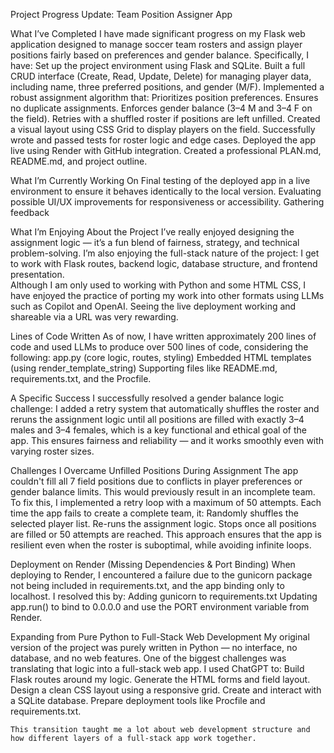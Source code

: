 Project Progress Update: Team Position Assigner App

  What I’ve Completed
    I have made significant progress on my Flask web application designed to manage soccer team rosters and assign player positions fairly based on preferences and gender balance. 
    Specifically, I have:
      Set up the project environment using Flask and SQLite.
      Built a full CRUD interface (Create, Read, Update, Delete) for managing player data, including name, three preferred positions, and gender (M/F).
      Implemented a robust assignment algorithm that:
        Prioritizes position preferences.
        Ensures no duplicate assignments.
        Enforces gender balance (3–4 M and 3–4 F on the field).
        Retries with a shuffled roster if positions are left unfilled.
      Created a visual layout using CSS Grid to display players on the field.
      Successfully wrote and passed tests for roster logic and edge cases.
      Deployed the app live using Render with GitHub integration.
      Created a professional PLAN.md,  README.md, and project outline.

What I’m Currently Working On
  Final testing of the deployed app in a live environment to ensure it behaves identically to the local version.
  Evaluating possible UI/UX improvements for responsiveness or accessibility.
  Gathering feedback

What I’m Enjoying About the Project
  I’ve really enjoyed designing the assignment logic — it’s a fun blend of fairness, strategy, and technical problem-solving.
  I’m also enjoying the full-stack nature of the project: I get to work with Flask routes, backend logic, database structure, and frontend presentation.  
  Although I am only used to working with Python and some HTML CSS, I have enjoyed the practice of porting my work into other formats using LLMs such as Copilot and OpenAI.
  Seeing the live deployment working and shareable via a URL was very rewarding.

Lines of Code Written
  As of now, I have written approximately 200 lines of code and used LLMs to produce over 500 lines of code, considering the following:
    app.py (core logic, routes, styling)
    Embedded HTML templates (using render_template_string)
    Supporting files like README.md, requirements.txt, and the Procfile.

A Specific Success
  I successfully resolved a gender balance logic challenge: 
    I added a retry system that automatically shuffles the roster and reruns the assignment logic until all positions are filled with exactly 3–4 males and 3–4 females, which is a key functional and ethical goal of the app. 
    This ensures fairness and reliability — and it works smoothly even with varying roster sizes.

Challenges I Overcame 
  Unfilled Positions During Assignment
    The app couldn't fill all 7 field positions due to conflicts in player preferences or gender balance limits. This would previously result in an incomplete team. 
    To fix this, I implemented a retry loop with a maximum of 50 attempts. Each time the app fails to create a complete team, it:
      Randomly shuffles the selected player list.
      Re-runs the assignment logic.
      Stops once all positions are filled or 50 attempts are reached.
    This approach ensures that the app is resilient even when the roster is suboptimal, while avoiding infinite loops.

  Deployment on Render (Missing Dependencies & Port Binding)
    When deploying to Render, I encountered a failure due to the gunicorn package not being included in requirements.txt, and the app binding only to localhost. 
    I resolved this by:
      Adding gunicorn to requirements.txt
      Updating app.run() to bind to 0.0.0.0 and use the PORT environment variable from Render.

  Expanding from Pure Python to Full-Stack Web Development
    My original version of the project was purely written in Python — no interface, no database, and no web features. One of the biggest challenges was translating that logic into a full-stack web app. 
    I used ChatGPT to:
      Build Flask routes around my logic.
      Generate the HTML forms and field layout.
      Design a clean CSS layout using a responsive grid.
      Create and interact with a SQLite database.
      Prepare deployment tools like Procfile and requirements.txt.

    This transition taught me a lot about web development structure and how different layers of a full-stack app work together.
